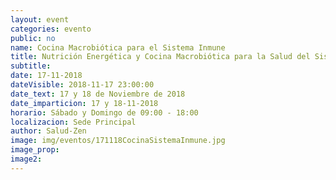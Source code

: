 ```yaml
---
layout: event
categories: evento
public: no
name: Cocina Macrobiótica para el Sistema Inmune
title: Nutrición Energética y Cocina Macrobiótica para la Salud del Sistema Inmune
subtitle:
date: 17-11-2018
dateVisible: 2018-11-17 23:00:00
date_text: 17 y 18 de Noviembre de 2018
date_imparticion: 17 y 18-11-2018
horario: Sábado y Domingo de 09:00 - 18:00
localizacion: Sede Principal
author: Salud-Zen
image: img/eventos/171118CocinaSistemaInmune.jpg
image_prop:
image2:
---
```

